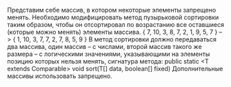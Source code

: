 Представим себе массив, в котором некоторые элементы запрещено менять. Необходимо
модифицировать метод пузырьковой сортировки таким образом, чтобы он отсортировал
по возрастанию все оставшиеся (которые можно менять) элементы массива. 
{ 7, 10, 3, 8, 7, 2, 1, 9, 5, 7 } –> { 1, 10, 3, 7, 7, 2, 7, 8, 5, 9 }
В метод сортировки должно передаваться два массива, один массив – с числами, второй
массив такого же размера – с логическими значениями, указывающими на элементы
позицию которых нельзя менять, сигнатура метода:
public static <T extends Comparable<T>> void sort(T[] data, boolean[] fixed)
Дополнительные массивы использовать запрещено.
